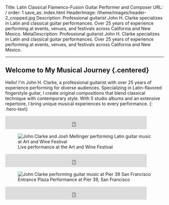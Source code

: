 Title: Latin Classical Flamenco-Fusion Guitar Performer and Composer
URL: /
order: 1
save_as: index.html
HeaderImage: /theme/images/header-2_cropped.jpg
Description: Professional guitarist John H. Clarke specializes in Latin and classical guitar performances. Over 25 years of experience performing at events, venues, and festivals across California and New Mexico.
MetaDescription: Professional guitarist John H. Clarke specializes in Latin and classical guitar performances. Over 25 years of experience performing at events, venues, and festivals across California and New Mexico.

---

## Welcome to My Musical Journey {.centered}

Hello! I'm John H. Clarke, a professional guitarist with over 25 years of experience performing for diverse audiences. Specializing in Latin-flavored fingerstyle guitar, I create original compositions that blend classical technique with contemporary style. With 5 studio albums and an extensive repertoire, I bring unique musical experiences to every performance.
{: .hero-text}

<div class="music-player">
<iframe style="border: 0; width: 100%; max-width: 450px; height: 42px;" src="https://bandcamp.com/EmbeddedPlayer/album=1050410001/size=small/bgcol=ffffff/linkcol=0687f5/track=4239383759/transparent=true/" seamless><a href="https://johnhclarke.bandcamp.com/album/the-john-h-clarke-trio-full-album">The John H. Clarke Trio - Full Album by John H. Clarke</a></iframe>
</div>

<figure class="image-container">
    <picture>
        <source srcset="/images/artandwine2.webp" type="image/webp">
        <img src="/images/artandwine2.jpg" alt="John Clarke and Josh Mellinger performing Latin guitar music at Art and Wine Festival" />
    </picture>
    <figcaption>Live performance at the Art and Wine Festival</figcaption>
</figure>

<div class="music-player">
<iframe style="border: 0; width: 100%; max-width: 450px; height: 42px;" src="https://bandcamp.com/EmbeddedPlayer/album=4127610911/size=small/bgcol=ffffff/linkcol=0687f5/track=2456010773/transparent=true/" seamless><a href="https://johnhclarke.bandcamp.com/album/string-wood-full-album">String &amp; Wood - Full Album by John H. Clarke</a></iframe>
</div>

<figure class="image-container">
    <picture>
        <source srcset="/images/pier-39.webp" type="image/webp">
        <img src="/images/pier-39.jpg" alt="John Clarke performing guitar music at Pier 39 San Francisco" />
    </picture>
    <figcaption>Entrance Plaza Performance at Pier 39, San Francisco</figcaption>
</figure>

<div class="music-player">
<iframe style="border: 0; width: 100%; max-width: 450px; height: 42px;" src="https://bandcamp.com/EmbeddedPlayer/album=324672664/size=small/bgcol=ffffff/linkcol=0687f5/track=2056279888/transparent=true/" seamless><a href="https://johnhclarke.bandcamp.com/album/waterfront">Waterfront by John H. Clarke</a></iframe>
</div>
